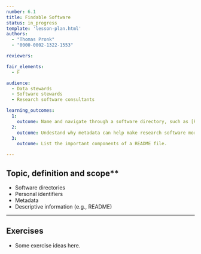 ```yaml
---
number: 6.1
title: Findable Software
status: in_progress
template: 'lesson-plan.html'
authors:
  - "Thomas Pronk"
  - "0000-0002-1322-1553"

reviewers:

fair_elements:
  - F

audience:
  - Data stewards
  - Software stewards
  - Research software consultants

learning_outcomes:
  1:
    outcome: Name and navigate through a software directory, such as [RSD](https://research-software-directory.org/).
  2:
    outcome: Undestand why metadata can help make research software more finable.
  3:
    outcome: List the important components of a README file.

--- 
```


## Topic, definition and scope**

* Software directories
* Personal identifiers
* Metadata
* Descriptive information (e.g., README)

---

## Exercises

* Some exercise ideas here.